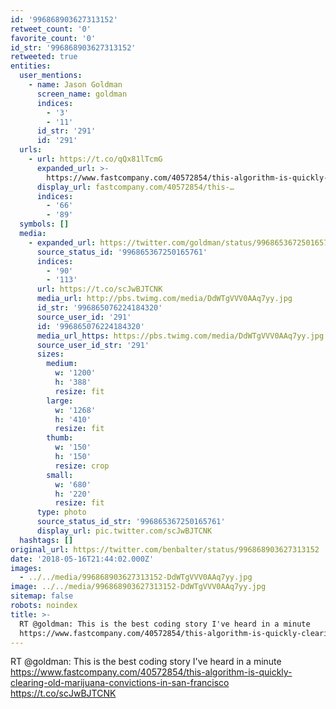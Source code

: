 ```yaml
---
id: '996868903627313152'
retweet_count: '0'
favorite_count: '0'
id_str: '996868903627313152'
retweeted: true
entities:
  user_mentions:
    - name: Jason Goldman
      screen_name: goldman
      indices:
        - '3'
        - '11'
      id_str: '291'
      id: '291'
  urls:
    - url: https://t.co/qQx81lTcmG
      expanded_url: >-
        https://www.fastcompany.com/40572854/this-algorithm-is-quickly-clearing-old-marijuana-convictions-in-san-francisco
      display_url: fastcompany.com/40572854/this-…
      indices:
        - '66'
        - '89'
  symbols: []
  media:
    - expanded_url: https://twitter.com/goldman/status/996865367250165761/photo/1
      source_status_id: '996865367250165761'
      indices:
        - '90'
        - '113'
      url: https://t.co/scJwBJTCNK
      media_url: http://pbs.twimg.com/media/DdWTgVVV0AAq7yy.jpg
      id_str: '996865076224184320'
      source_user_id: '291'
      id: '996865076224184320'
      media_url_https: https://pbs.twimg.com/media/DdWTgVVV0AAq7yy.jpg
      source_user_id_str: '291'
      sizes:
        medium:
          w: '1200'
          h: '388'
          resize: fit
        large:
          w: '1268'
          h: '410'
          resize: fit
        thumb:
          w: '150'
          h: '150'
          resize: crop
        small:
          w: '680'
          h: '220'
          resize: fit
      type: photo
      source_status_id_str: '996865367250165761'
      display_url: pic.twitter.com/scJwBJTCNK
  hashtags: []
original_url: https://twitter.com/benbalter/status/996868903627313152
date: '2018-05-16T21:44:02.000Z'
images:
  - ../../media/996868903627313152-DdWTgVVV0AAq7yy.jpg
image: ../../media/996868903627313152-DdWTgVVV0AAq7yy.jpg
sitemap: false
robots: noindex
title: >-
  RT @goldman: This is the best coding story I've heard in a minute
  https://www.fastcompany.com/40572854/this-algorithm-is-quickly-clearing-old-marijuana-convictions-in-san-francisco…
---
```


RT @goldman: This is the best coding story I've heard in a minute https://www.fastcompany.com/40572854/this-algorithm-is-quickly-clearing-old-marijuana-convictions-in-san-francisco https://t.co/scJwBJTCNK